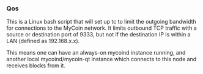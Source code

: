 ### Qos ###

This is a Linux bash script that will set up tc to limit the outgoing bandwidth for connections to the MyCoin network. It limits outbound TCP traffic with a source or destination port of 9333, but not if the destination IP is within a LAN (defined as 192.168.x.x).

This means one can have an always-on mycoind instance running, and another local mycoind/mycoin-qt instance which connects to this node and receives blocks from it.
